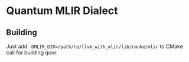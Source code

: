# Quantum MLIR Dialect

## Building

Just add `-DMLIR_DIR=/path/to/llvm_with_mlir/lib/cmake/mlir` to CMake call for building qcor.
